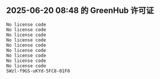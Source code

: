 ## 2025-06-20 08:48 的 GreenHub 许可证
```
No license code
No license code
No license code
No license code
No license code
No license code
No license code
No license code
No license code
SWzl-f9GS-uKYd-5FC8-01F0
```
